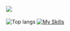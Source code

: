 <h1 >
    <img src="https://readme-typing-svg.herokuapp.com/?font=Righteous&size=35&vCenter=true&width=500&height=70&duration=4000&lines=Hi+There!+👋;+Let's+Build+Something+big!;" />
</h1>

![Top langs](https://github-readme-stats.vercel.app/api/top-langs/?username=suraphelalemu&layout=compact&theme=tokyonight)
[![My Skills](https://skillicons.dev/icons?i=js,redux,npm,react,nextjs,cs,dotnet,git,aws)](https://skillicons.dev)

<!--
**feshfaa/feshfaa** is a ✨ _special_ ✨ repository because its `README.md` (this file) appears on your GitHub profile.

Here are some ideas to get you started:

- 🔭 I’m currently working on ...
- 🌱 I’m currently learning ...
- 👯 I’m looking to collaborate on ...
- 🤔 I’m looking for help with ...
- 💬 Ask me about ...
- 📫 How to reach me: ...
- 😄 Pronouns: ...
- ⚡ Fun fact: ...
-->
